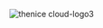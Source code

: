 ![thenice cloud-logo3](https://user-images.githubusercontent.com/78850575/118705811-ae537c00-b7e6-11eb-9a74-3ae8f1c4652b.png)


